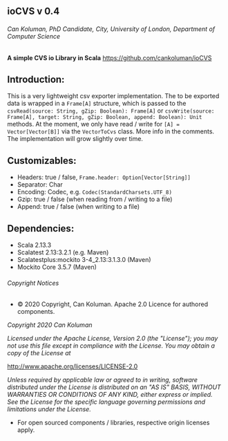 ## ioCVS v 0.4
###### Can Koluman, PhD Candidate, City, University of London, Department of Computer Science

**A simple CVS io Library in Scala**
https://github.com/cankoluman/ioCVS

Introduction:
-
This is a very lightweight csv exporter implementation.
The to be exported data is wrapped in a `Frame[A]` structure, 
which is passed to the `csvRead(source: String, gZip: Boolean): Frame[A]` 
or `csvWrite(source: Frame[A], target: String, gZip: Boolean, append: Boolean): Unit` 
methods. At the moment, we only have 
read / write for `[A] = Vector[Vector[B]]` via the `VectorToCvs` class. More info in the comments.
The implementation will grow slightly over time.  

Customizables:
- 
- Headers: true / false, `Frame.header: Option[Vector[String]]`
- Separator: Char
- Encoding: Codec, e.g. `Codec(StandardCharsets.UTF_8)`
- Gzip: true / false (when reading from / writing to a file)
- Append: true / false (when writing to a file)

Dependencies:
-
- Scala 2.13.3
- Scalatest 2.13:3.2.1 (e.g. Maven)
- Scalatestplus:mockito 3-4_2.13:3.1.3.0 (Maven)
- Mockito Core 3.5.7 (Maven)

###### Copyright Notices
- &copy; 2020 Copyright, Can Koluman. Apache 2.0 Licence for authored components.

_Copyright 2020 Can Koluman_

_Licensed under the Apache License, Version 2.0 (the "License");
you may not use this file except in compliance with the License.
You may obtain a copy of the License at_

 http://www.apache.org/licenses/LICENSE-2.0

_Unless required by applicable law or agreed to in writing, software
distributed under the License is distributed on an "AS IS" BASIS,
WITHOUT WARRANTIES OR CONDITIONS OF ANY KIND, either express or implied.
See the License for the specific language governing permissions and
limitations under the License._

- For  open sourced components / libraries, respective origin licenses apply.


